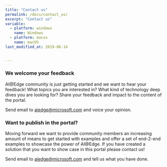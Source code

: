 ```yaml
---
title: "Contact us"
permalink: /docs/contact_us/
excerpt: "Contact us"
variable:
  - platform: windows
    name: Windows
  - platform: macos
    name: macOS
last_modified_at: 2019-06-14

         
---
```


### We welcome your feedback

AI@Edge community is just getting started and we want to hear your feedback! What topics you are interested in? What kind of technology deep dives you are looking for? Share your feedback and impact to the content of the portal. 

Send email to [aiedge@microsoft.com](mailto:aiedge@microsoft.com) and voice your opinion.

### Want to publish in the portal?

Moving forward we want to provide community members an increasing amount of means to get started with examples and offer a set of end-2-end examples to showcase the power of AI@Edge. If you have created a solution that you want to show case in this portal please contact us! 

Send email to [aiedge@microsoft.com](mailto:aiedge@microsoft.com) and tell us what you have done.





